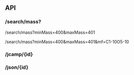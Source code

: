 
## API

### /search/mass?

/search/mass?minMass=400&maxMass=401

/search/mass?minMass=400&maxMass=401&mf=C1-10O5-10

### /jcamp/{id}

### /json/{id}
